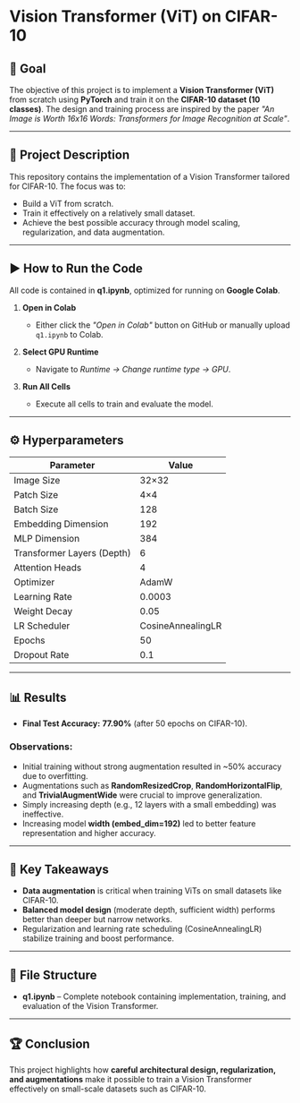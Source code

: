 # Vision Transformer (ViT) on CIFAR-10

## 📌 Goal

The objective of this project is to implement a **Vision Transformer (ViT)** from scratch using **PyTorch** and train it on the **CIFAR-10 dataset (10 classes)**. The design and training process are inspired by the paper *"An Image is Worth 16x16 Words: Transformers for Image Recognition at Scale"*.

---

## 📂 Project Description

This repository contains the implementation of a Vision Transformer tailored for CIFAR-10. The focus was to:

* Build a ViT from scratch.
* Train it effectively on a relatively small dataset.
* Achieve the best possible accuracy through model scaling, regularization, and data augmentation.

---

## ▶️ How to Run the Code

All code is contained in **q1.ipynb**, optimized for running on **Google Colab**.

1. **Open in Colab**

   * Either click the *"Open in Colab"* button on GitHub or manually upload `q1.ipynb` to Colab.
2. **Select GPU Runtime**

   * Navigate to *Runtime → Change runtime type → GPU*.
3. **Run All Cells**

   * Execute all cells to train and evaluate the model.

---

## ⚙️ Hyperparameters

| Parameter                  | Value             |
| -------------------------- | ----------------- |
| Image Size                 | 32×32             |
| Patch Size                 | 4×4               |
| Batch Size                 | 128               |
| Embedding Dimension        | 192               |
| MLP Dimension              | 384               |
| Transformer Layers (Depth) | 6                 |
| Attention Heads            | 4                 |
| Optimizer                  | AdamW             |
| Learning Rate              | 0.0003            |
| Weight Decay               | 0.05              |
| LR Scheduler               | CosineAnnealingLR |
| Epochs                     | 50                |
| Dropout Rate               | 0.1               |

---

## 📊 Results

* **Final Test Accuracy:** **77.90%** (after 50 epochs on CIFAR-10).

### Observations:

* Initial training without strong augmentation resulted in ~50% accuracy due to overfitting.
* Augmentations such as **RandomResizedCrop**, **RandomHorizontalFlip**, and **TrivialAugmentWide** were crucial to improve generalization.
* Simply increasing depth (e.g., 12 layers with a small embedding) was ineffective.
* Increasing model **width (embed_dim=192)** led to better feature representation and higher accuracy.

---

## 🔑 Key Takeaways

* **Data augmentation** is critical when training ViTs on small datasets like CIFAR-10.
* **Balanced model design** (moderate depth, sufficient width) performs better than deeper but narrow networks.
* Regularization and learning rate scheduling (CosineAnnealingLR) stabilize training and boost performance.

---

## 📌 File Structure

* **q1.ipynb** – Complete notebook containing implementation, training, and evaluation of the Vision Transformer.

---

## 🏆 Conclusion

This project highlights how **careful architectural design, regularization, and augmentations** make it possible to train a Vision Transformer effectively on small-scale datasets such as CIFAR-10.
